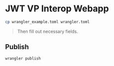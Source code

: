 # JWT VP Interop Webapp

```bash
cp wrangler_example.toml wrangler.toml
```
> Then fill out necessary fields.

## Publish
```bash
wrangler publish
```
